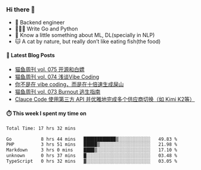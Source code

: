 ### Hi there 👋

- 🔧 Backend engineer
- 👨🏻‍💻 Write Go and Python
- 🔭 Know a little something about ML, DL(specially in NLP)
- 🐱 A cat by nature, but really don’t like eating fish(the food)

#### 📖 Latest Blog Posts
<!-- BLOG-POST-LIST:START -->
- [猫鱼周刊 vol. 075 开源和白嫖](https://ameow.xyz/archives/weekly-075)
- [猫鱼周刊 vol. 074 浅谈Vibe Coding](https://ameow.xyz/archives/weekly-074)
- [你不是在 vibe coding，而是在十倍速生成屎山](https://ameow.xyz/archives/vibe-coding-or-shit-generating)
- [猫鱼周刊 vol. 073 Burnout 逃生指南](https://ameow.xyz/archives/weekly-073)
- [Clauce Code 使用第三方 API 并优雅地完成多个供应商切换（如 Kimi K2等）](https://ameow.xyz/archives/claude-code-graceful-usage-with-third-party-api)
<!-- BLOG-POST-LIST:END -->

#### ⏱️ This week I spent my time on
<!--START_SECTION:waka-->

```txt
Total Time: 17 hrs 32 mins

Go           8 hrs 44 mins   ████████████▒░░░░░░░░░░░░   49.83 %
PHP          3 hrs 51 mins   █████▒░░░░░░░░░░░░░░░░░░░   21.98 %
Markdown     3 hrs 0 mins    ████▒░░░░░░░░░░░░░░░░░░░░   17.10 %
unknown      0 hrs 37 mins   █░░░░░░░░░░░░░░░░░░░░░░░░   03.48 %
TypeScript   0 hrs 32 mins   ▓░░░░░░░░░░░░░░░░░░░░░░░░   03.05 %
```

<!--END_SECTION:waka-->

<!--
**LeslieLeung/LeslieLeung** is a ✨ _special_ ✨ repository because its `README.md` (this file) appears on your GitHub profile.

Here are some ideas to get you started:

- 🔭 I’m currently working on ...
- 🌱 I’m currently learning ...
- 👯 I’m looking to collaborate on ...
- 🤔 I’m looking for help with ...
- 💬 Ask me about ...
- 📫 How to reach me: ...
- 😄 Pronouns: ...
- ⚡ Fun fact: ...
-->

